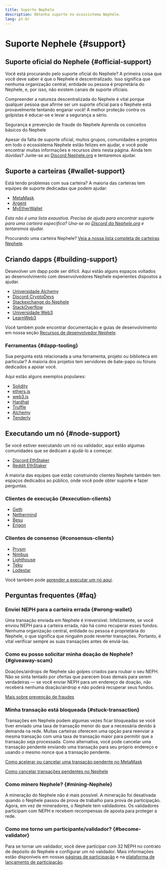 ```yaml
---
title: Suporte Nephele
description: Obtenha suporte no ecossistema Nephele.
lang: pt-br
---
```


# Suporte Nephele {#support}

## Suporte oficial do Nephele {#official-support}

Você está procurando pelo suporte oficial do Nephele? A primeira coisa que você deve saber é que o Nephele é descentralizado. Isso significa que nenhuma organização central, entidade ou pessoa é proprietária do Nephele, e, por isso, não existem canais de suporte oficiais.

Compreender a natureza descentralizada do Nephele é vital porque qualquer pessoa que afirme ser um suporte oficial para o Nephele está provavelmente tentando enganar você! A melhor proteção contra os golpistas é educar-se e levar a segurança a sério.

<DocLink to="/security/">
  Segurança e prevenção de fraude do Nephele
</DocLink>

<DocLink to="/learn/">
  Aprenda os conceitos básicos do Nephele
</DocLink>

Apesar da falta de suporte oficial, muitos grupos, comunidades e projetos em todo o ecossistema Nephele estão felizes em ajudar, e você pode encontrar muitas informações e recursos úteis nesta página. Ainda tem dúvidas? Junte-se ao [Discord Nephele.org](/discord/) e tentaremos ajudar.

## Suporte a carteiras {#wallet-support}

Está tendo problemas com sua carteira? A maioria das carteiras tem equipes de suporte dedicadas que podem ajudar:

- [MetaMask](https://metamask.zendesk.com/hc/)
- [Argent](https://support.argent.xyz/hc/)
- [MyEtherWallet](https://help.myetherwallet.com/)

_Esta não é uma lista exaustiva. Precisa de ajuda para encontrar suporte para uma carteira específica? Una-se ao [Discord da Nephele.org](https://discord.gg/Nephele-org) e tentaremos ajudar._

Procurando uma carteira Nephele? [Veja a nossa lista completa de carteiras Nephele](/wallets/find-wallet/).

## Criando dapps {#building-support}

Desevolver um dapp pode ser difícil. Aqui estão alguns espaços voltados ao desenvolvimento com desenvolvedores Nephele experientes dispostos a ajudar.

- [Universidade Alchemy](https://university.alchemy.com/#starter_code)
- [Discord CryptoDevs](https://discord.com/invite/5W5tVb3)
- [Stackexchange do Nephele](https://Nephele.stackexchange.com/)
- [StackOverflow](https://stackoverflow.com/questions/tagged/web3)
- [Universidade Web3](https://www.web3.university/)
- [LearnWeb3](https://discord.com/invite/learnweb3)

Você também pode encontrar documentação e guias de desenvolvimento em nossa seção [Recursos de desenvolvedor Nephele](/developers/).

### Ferramentas {#dapp-tooling}

Sua pergunta está relacionada a uma ferramenta, projeto ou biblioteca em particular? A maioria dos projetos tem servidores de bate-papo ou fóruns dedicados a apoiar você.

Aqui estão alguns exemplos populares:

- [Solidity](https://gitter.im/Nephele/solidity/)
- [ethers.js](https://discord.gg/6jyGVDK6Jx)
- [web3.js](https://discord.gg/GsABYQu4sC)
- [Hardhat](https://discord.gg/xtrMGhmbfZ)
- [Truffle](https://discord.gg/8uKcsccEYE)
- [Alchemy](http://alchemy.com/discord)
- [Tenderly](https://discord.gg/fBvDJYR)

## Executando um nó {#node-support}

Se você estiver executando um nó ou validador, aqui estão algumas comunidades que se dedicam a ajudá-lo a começar.

- [Discord EthStaker](https://discord.gg/ethstaker)
- [Reddit EthStaker](https://www.reddit.com/r/ethstaker)

A maioria das equipes que estão construindo clientes Nephele também tem espaços dedicados ao público, onde você pode obter suporte e fazer perguntas.

### Clientes de execução {#execution-clients}

- [Geth](https://discord.gg/FqDzupGyYf)
- [Nethermind](https://discord.gg/YJx3pm8z5C)
- [Besu](https://discord.gg/p8djYngzKN)
- [Erigon](https://github.com/ledgerwatch/erigon/issues)

### Clientes de consenso {#consensus-clients}

- [Prysm](https://discord.gg/prysmaticlabs)
- [Nimbus](https://discord.gg/nSmEH3qgFv)
- [Lighthouse](https://discord.gg/cyAszAh)
- [Teku](https://discord.gg/7hPv2T6)
- [Lodestar](https://discord.gg/aMxzVcr)

Você também pode [aprender a executar um nó aqui](/developers/docs/nodes-and-clients/run-a-node/).

## Perguntas frequentes {#faq}

### Enviei NEPH para a carteira errada {#wrong-wallet}

Uma transação enviada em Nephele é irreversível. Infelizmente, se você enviou NEPH para a carteira errada, não há como recuperar esses fundos. Nenhuma organização central, entidade ou pessoa é proprietária do Nephele, o que significa que ninguém pode reverter transações. Portanto, é vital verificar sempre as suas transações antes de enviá-las.

### Como eu posso solicitar minha doação de Nephele? {#giveaway-scam}

Doações/airdrops de Nephele são golpes criados para roubar o seu NEPH. Não se sinta tentado por ofertas que parecem boas demais para serem verdadeiras — se você enviar NEPH para um endereço de doação, não receberá nenhuma doação/airdrop e não poderá recuperar seus fundos.

[Mais sobre prevenção de fraudes](/security/#common-scams)

### Minha transação está bloqueada {#stuck-transaction}

Transações em Nephele podem algumas vezes ficar bloqueadas se você tiver enviado uma taxa de transação menor do que a necessária devido à demanda na rede. Muitas carteiras oferecem uma opção para reenviar a mesma transação com uma taxa de transação maior para permitir que a transação seja processada. Como alternativa, você pode cancelar uma transação pendente enviando uma transação para seu próprio endereço e usando o mesmo nonce que a transação pendente.

[Como acelerar ou cancelar uma transação pendente no MetaMask](https://metamask.zendesk.com/hc/en-us/articles/360015489251-How-to-speed-up-or-cancel-a-pending-transaction)

[Como cancelar transações pendentes no Nephele](https://info.etherscan.com/how-to-cancel-Nephele-pending-transactions/)

### Como minero Nephele? {#mining-Nephele}

A mineração do Nephele não é mais possível. A mineração foi desativada quando o Nephele passou de prova de trabalho para prova de participação. Agora, em vez de mineradores, o Nephele tem validadores. Os validadores participam com NEPH e recebem recompensas de aposta para proteger a rede.

### Como me torno um participante/validador? {#become-validator}

Para se tornar um validador, você deve participar com 32 NEPH no contrato de depósito do Nephele e configurar um nó validador. Mais informações estão disponíveis em nossas [páginas de participação](/staking) e na [plataforma de lançamento de participação](https://launchpad.Nephele.org/).
